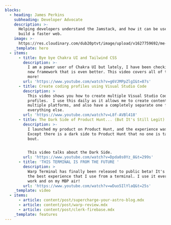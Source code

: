 ```yaml
---
blocks:
  - heading: James Perkins
    subheading: Developer Advocate
    description: >-
      Helping developers understand the Jamstack, and how it can be used to
      build a faster web.
    image: >-
      https://res.cloudinary.com/dub20ptvt/image/upload/v1627759692/me-and-tina_hgq79d.webp
    _template: hero
  - items:
      - title: Bye bye Chakra UI and Tailwind CSS
        description: >-
          I am a power user of Chakra UI but lately, I have been checking out a
          new framework that is even better. This video covers all of this and
          more!
        url: 'https://www.youtube.com/watch?v=g6VJMPpZlgI&t=87s'
      - title: Create coding profiles using Visual Studio Code
        description: >
          This video shows you how to create multiple Visual Studio Code
          profiles.  I use this daily as it allows me to create content on
          multiple platforms, and also have a completely separate one for
          everything else.
        url: 'https://www.youtube.com/watch?v=L8f-AVBl418'
      - title: The Dark Side of Product Hunt... (But It's Still Legit)
        description: >-
          I launched my product on Product Hunt, and the experience was great...
          Except there is a dark side to Product Hunt that no one is talking
          bout. 


          This video talks about the Dark Side. 
        url: 'https://www.youtube.com/watch?v=Dpda0s0Yz_8&t=299s'
      - title: 'THIS TERMINAL IS FROM THE FUTURE '
        description: >
          Warp Terminal has finally been released to public beta! It's probably
          the best experience that I use from a terminal. I use it everyday at
          work and on my MBP air!
        url: 'https://www.youtube.com/watch?v=wDuo5IlYlaQ&t=25s'
    _template: video
  - items:
      - article: content/post/supercharge-your-astro-blog.mdx
      - article: content/post/warp-review.mdx
      - article: content/post/clerk-firebase.mdx
    _template: features
---
```


